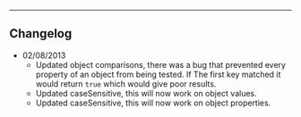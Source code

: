 ---------------------
Changelog
---------------------

- 02/08/2013
  - Updated object comparisons, there was a bug that prevented every property of an object from being tested. If The first key matched it would return `true` which would give poor results.
  - Updated caseSensitive, this will now work on object values.
  - Updated caseSensitive, this will now work on object properties.